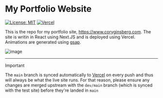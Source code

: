 # My Portfolio Website

[![License: MIT](https://img.shields.io/badge/License-MIT-yellow.svg)](https://opensource.org/licenses/MIT) [![Vercel](https://therealsujitk-vercel-badge.vercel.app/?app=personal-website-2023-git-main-coryginsberg)](https://www.coryginsberg.com) 

This is the repo for my portfolio site, <https://www.coryginsberg.com>. The site is writin in React using Next.JS and is deployed using Vercel. Animations are generated using [gsap](https://greensock.com/gsap/).

![image](https://github.com/coryginsberg/personal-website-2023/assets/7117971/58fe9552-5429-4299-9927-14b18ccbc421)

---

> [!IMPORTANT]
> The `main` branch is synced automatically to [Vercel](https://vercel.com/coryginsberg/personal-website-2023) on every push and thus will always be what the live site runs. For that reason, please ensure any changes are merged upstream with the `dev/main` branch (which is synced with the test site) before they're landed in `main`
